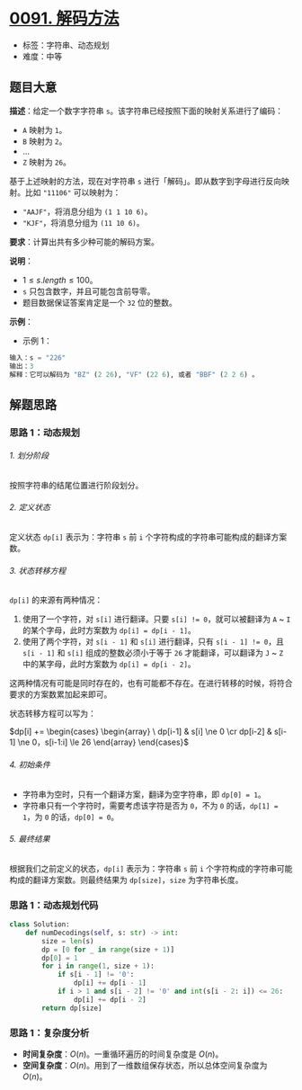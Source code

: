 # [0091. 解码方法](https://leetcode.cn/problems/decode-ways/)

- 标签：字符串、动态规划
- 难度：中等

## 题目大意

**描述**：给定一个数字字符串 `s`。该字符串已经按照下面的映射关系进行了编码：

- `A` 映射为 `1`。
- `B` 映射为 `2`。
- ...
- `Z` 映射为 `26`。

基于上述映射的方法，现在对字符串 `s` 进行「解码」。即从数字到字母进行反向映射。比如 `"11106"` 可以映射为：

- `"AAJF"`，将消息分组为 `(1 1 10 6)`。
- `"KJF"`，将消息分组为 `(11 10 6)`。

**要求**：计算出共有多少种可能的解码方案。

**说明**：

- $1 \le s.length \le 100$。
- `s` 只包含数字，并且可能包含前导零。
- 题目数据保证答案肯定是一个 `32` 位的整数。

**示例**：

- 示例 1：

```python
输入：s = "226"
输出：3
解释：它可以解码为 "BZ" (2 26), "VF" (22 6), 或者 "BBF" (2 2 6) 。
```

## 解题思路

### 思路 1：动态规划

###### 1. 划分阶段

按照字符串的结尾位置进行阶段划分。

###### 2. 定义状态

定义状态 `dp[i]` 表示为：字符串 `s` 前 `i` 个字符构成的字符串可能构成的翻译方案数。

###### 3. 状态转移方程

`dp[i]` 的来源有两种情况：

1. 使用了一个字符，对 `s[i]` 进行翻译。只要 `s[i] != 0`，就可以被翻译为 `A` ~ `I` 的某个字母，此时方案数为 `dp[i] = dp[i - 1]`。
2. 使用了两个字符，对 `s[i - 1]` 和 `s[i]` 进行翻译，只有 `s[i - 1] != 0`，且 `s[i - 1]` 和 `s[i]` 组成的整数必须小于等于 `26` 才能翻译，可以翻译为 `J` ~ `Z` 中的某字母，此时方案数为 `dp[i] = dp[i - 2]`。

这两种情况有可能是同时存在的，也有可能都不存在。在进行转移的时候，将符合要求的方案数累加起来即可。

状态转移方程可以写为：

$dp[i] += \begin{cases}  \begin{array} \ dp[i-1] & s[i] \ne 0 \cr dp[i-2] & s[i-1] \ne 0，s[i-1:i] \le 26 \end{array} \end{cases}$

###### 4. 初始条件

- 字符串为空时，只有一个翻译方案，翻译为空字符串，即 `dp[0] = 1`。
- 字符串只有一个字符时，需要考虑该字符是否为 `0`，不为 `0` 的话，`dp[1] = 1`，为 `0` 的话，`dp[0] = 0`。

###### 5. 最终结果

根据我们之前定义的状态，`dp[i]` 表示为：字符串 `s` 前 `i` 个字符构成的字符串可能构成的翻译方案数。则最终结果为 `dp[size]`，`size` 为字符串长度。


### 思路 1：动态规划代码

```python
class Solution:
    def numDecodings(self, s: str) -> int:
        size = len(s)
        dp = [0 for _ in range(size + 1)]
        dp[0] = 1
        for i in range(1, size + 1):
            if s[i - 1] != '0':
                dp[i] += dp[i - 1]
            if i > 1 and s[i - 2] != '0' and int(s[i - 2: i]) <= 26:
                dp[i] += dp[i - 2]
        return dp[size]
```

### 思路 1：复杂度分析

- **时间复杂度**：$O(n)$。一重循环遍历的时间复杂度是 $O(n)$。
- **空间复杂度**：$O(n)$。用到了一维数组保存状态，所以总体空间复杂度为 $O(n)$。
